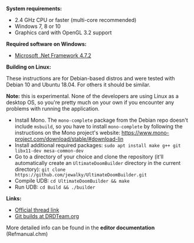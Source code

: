 **System requirements:**
- 2.4 GHz CPU or faster (multi-core recommended)
- Windows 7, 8 or 10
- Graphics card with OpenGL 3.2 support

**Required software on Windows:**
- [Microsoft .Net Framework 4.7.2](https://dotnet.microsoft.com/download/dotnet-framework/net472)

**Building on Linux:**

These instructions are for Debian-based distros and were tested with Debian 10 and Ubuntu 18.04. For others it should be similar.

__Note:__ this is experimental. None of the developers are using Linux as a desktop OS, so you're pretty much on your own if you encounter any problems with running the application.

- Install Mono. The `mono-complete` package from the Debian repo doesn't include `msbuild`, so you have to install `mono-complete` by following the instructions on the Mono project's website: https://www.mono-project.com/download/stable/#download-lin
- Install additional required packages: `sudo apt install make g++ git libx11-dev mesa-common-dev`
- Go to a directory of your choice and clone the repository (it'll automatically create an `UltimateDoomBuilder` directory in the current directory): `git clone https://github.com/jewalky/UltimateDoomBuilder.git`
- Compile UDB: `cd UltimateDoomBuilder && make`
- Run UDB: `cd Build && ./builder`

**Links:**
- [Official thread link](https://forum.zdoom.org/viewtopic.php?f=232&t=66745)
- [Git builds at DRDTeam.org](https://devbuilds.drdteam.org/ultimatedoombuilder/) 

More detailed info can be found in the **editor documentation** (Refmanual.chm)

